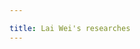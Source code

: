 ```yaml
---

title: Lai Wei's researches
---
```

<!--
### Aggregated Clustering Method for Single-cell RNA-seq Data

I developed SAFE-clustering and SAME-clustering, a flexible, accurate and robust method for single-cell aggregated (From Ensemble) clustering. SAFE and SAME both build a consensus clustering solution from solutions of multiple types of individual clustering methods, including SC3, CIDR, Seurat and t-SNE + k-means. SAFE performs ensemble clustering using three hypergraph-based partitioning algorithms, and SAME applies EM algorithm in ensemble step.

Our analyses revealed that both SAFE and SAME provided the most accurate or closest match to the most accurate clustering solutions across benchmarking datasets with varying technologies, number of single cells and level of heterogeneity across single cells. SAME also allows additional flexibility, enjoys statistical rigor by employing a mixture model framework and demonstrates superior performance over 15 benchmark datasets.

Details of these works can be found at <a href="https://academic.oup.com/bioinformatics/article-abstract/35/8/1269/5092931"><i>Yang et al., 2019, Bioinformatics</i></a> and <a href="https://academic.oup.com/nar/article/48/1/86/5644992"><i>Huh et al., 2020, Nucleic Acids Research</i></a>.

<div class="container">
    <div class="row-fluid">
        <div class="span2">
        <a href="../assets/SAFE_Framework.jpg">
            <img src="../assets/SAFE_Framework.jpg" height="270" width="848" title="SAFE_Framework" alt="SAFE_Framework"/>
        </a>
        </div>
    </div>
</div>

---

### Batch Effect Correction for scRNA-seq data via Supervised Mutual Nearest Neighbor (SMNN) Detection

Batch effect correction has been recognized to be indispensable when integrating scRNA-seq data from multiple batches. A recent study proposed an effective batch effect correction method based on mutual nearest neighbors (MNN) across batches. However, the original MNN method is unsupervised in that it ignores cluster label information of single cells, which has the potential to further improve effectiveness of batch effect correction, particularly under realistic scenarios where true biological differences are not orthogonal to batch effect. Therefore, I propose SMNN for batch effect correction of scRNA-seq data via supervised mutual nearest neighbor detection. Our extensive evaluations in simulated and real datasets show that SMNN provides improved merging within the corresponding cell types across batches, leading to reduced differentiation across batches over MNN, Seurat v3, and LIGER. Furthermore, SMNN retains more cell type-specific features, partially manifested by differentially expressed genes identified between cell types after SMNN correction being biologically more relevant.

Details of SMNN can be found at <a href="https://academic.oup.com/bib/article-abstract/doi/10.1093/bib/bbaa097/5855265?redirectedFrom=fulltext"><i>Yang et al., 2020, Briefings in Bioinformatics</i></a>.

<div class="container">
    <div class="row-fluid">
        <div class="span2">
        <a href="../assets/SMNN_Framework.jpg">
            <img src="../assets/SMNN_Framework.jpg" height="446" width="743" title="SMNN_Framework" alt="SMNN_Framework"/>
        </a>
        </div>
    </div>
</div>
-->